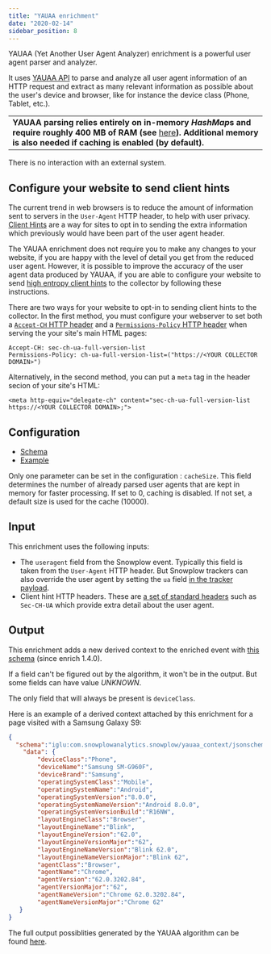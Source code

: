```yaml
---
title: "YAUAA enrichment"
date: "2020-02-14"
sidebar_position: 8
---
```


YAUAA (Yet Another User Agent Analyzer) enrichment is a powerful user agent parser and analyzer.

It uses [YAUAA API](https://yauaa.basjes.nl/) to parse and analyze all user agent information of an HTTP request and extract as many relevant information as possible about the user's device and browser, like for instance the device class (Phone, Tablet, etc.).

<table class="has-fixed-layout"><tbody><tr><td class="has-text-align-center" data-align="center"><strong>YAUAA parsing relies entirely on in-memory <em>HashMap</em>s and require roughly 400 MB of RAM (see </strong><a href="https://yauaa.basjes.nl/README-MemoryUsage.html">here</a><strong>). Additional memory is also needed if caching is enabled (by default).</strong></td></tr></tbody></table>

There is no interaction with an external system.

## Configure your website to send client hints

The current trend in web browsers is to reduce the amount of information sent to servers in the `User-Agent` HTTP header, to help with user privacy. [Client Hints](https://developer.mozilla.org/en-US/docs/Web/HTTP/Client_hints) are a way for sites to opt in to sending the extra information which previously would have been part of the user agent header.

The YAUAA enrichment does not require you to make any changes to your website, if you are happy with the level of detail you get from the reduced user agent.  However, it is possible to improve the accuracy of the user agent data produced by YAUAA, if you are able to configure your website to send [high entropy client hints](https://developer.mozilla.org/en-US/docs/Web/HTTP/Client_hints) to the collector by following these instructions.

There are two ways for your website to opt-in to sending client hints to the collector.  In the first method, you must configure your webserver to set both a [`Accept-CH` HTTP header](https://developer.mozilla.org/en-US/docs/Web/HTTP/Headers/Accept-CH) and a [`Permissions-Policy` HTTP header](https://www.w3.org/TR/permissions-policy-1/) when serving the your site's main HTML pages:

```
Accept-CH: sec-ch-ua-full-version-list
Permissions-Policy: ch-ua-full-version-list=("https://<YOUR COLLECTOR DOMAIN>")
```

Alternatively, in the second method, you can put a `meta` tag in the header secion of your site's HTML:

```
<meta http-equiv="delegate-ch" content="sec-ch-ua-full-version-list https://<YOUR COLLECTOR DOMAIN>;">
```

## Configuration

- [Schema](https://github.com/snowplow/iglu-central/blob/master/schemas/com.snowplowanalytics.snowplow.enrichments/yauaa_enrichment_config/jsonschema/1-0-0)
- [Example](https://github.com/snowplow/enrich/blob/master/config/enrichments/yauaa_enrichment_config.json)

Only one parameter can be set in the configuration : `cacheSize`. This field determines the number of already parsed user agents that are kept in memory for faster processing. If set to 0, caching is disabled. If not set, a default size is used for the cache (10000).

## Input

This enrichment uses the following inputs:

- The `useragent` field from the Snowplow event.  Typically this field is taken from the `User-Agent` HTTP header.  But Snowplow trackers can also override the user agent by setting the `ua` field [in the tracker payload](/docs/collecting-data/collecting-from-own-applications/snowplow-tracker-protocol/index.md).
- Client hint HTTP headers.  These are [a set of standard headers](https://developer.mozilla.org/en-US/docs/Web/HTTP/Client_hints) such as `Sec-CH-UA` which provide extra detail about the user agent.

## Output

This enrichment adds a new derived context to the enriched event with [this schema](https://github.com/snowplow/iglu-central/blob/master/schemas/nl.basjes/yauaa_context/jsonschema/1-0-1) (since enrich 1.4.0).

If a field can't be figured out by the algorithm, it won't be in the output. But some fields can have value _UNKNOWN_.

The only field that will always be present is `deviceClass`.

Here is an example of a derived context attached by this enrichment for a page visited with a Samsung Galaxy S9:

```json
{
  "schema":"iglu:com.snowplowanalytics.snowplow/yauaa_context/jsonschema/1-0-1",
    "data": {
        "deviceClass":"Phone",
        "deviceName":"Samsung SM-G960F",
        "deviceBrand":"Samsung",
        "operatingSystemClass":"Mobile",
        "operatingSystemName":"Android",
        "operatingSystemVersion":"8.0.0",
        "operatingSystemNameVersion":"Android 8.0.0",
        "operatingSystemVersionBuild":"R16NW",
        "layoutEngineClass":"Browser",
        "layoutEngineName":"Blink",
        "layoutEngineVersion":"62.0",
        "layoutEngineVersionMajor":"62",
        "layoutEngineNameVersion":"Blink 62.0",
        "layoutEngineNameVersionMajor":"Blink 62",
        "agentClass":"Browser",
        "agentName":"Chrome",
        "agentVersion":"62.0.3202.84",
        "agentVersionMajor":"62",
        "agentNameVersion":"Chrome 62.0.3202.84",
        "agentNameVersionMajor":"Chrome 62"
   }
}
```

The full output possiblities generated by the YAUAA algorithm can be found [here](https://yauaa.basjes.nl/expect/fieldvalues/).
